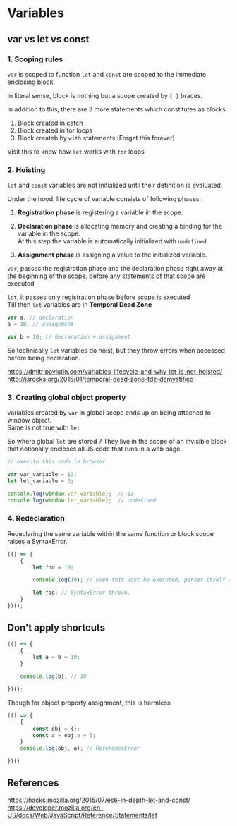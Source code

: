 # Variables

## var vs let vs const
 
### 1. Scoping rules
`var` is scoped to function
`let` and `const` are scoped to the immediate enclosing block.

In literal sense, block is nothing but a scope created by `{ }` braces.  

In addition to this, there are 3 more statements which constitutes as blocks:  

1. Block created in catch
1. Block created in for loops
1. Block createb by `with` statements (Forget this forever)


Visit this to know how `let` works with `for` loops 

### 2. Hoisting

`let` and `const` variables are not initialized until their definition is evaluated.

Under the hood, life cycle of variable consists of following phases: 

1. **Registration phase** is registering a variable in the scope.  

1. **Declaration phase** is allocating memory and creating a binding for the variable in the scope.  
    At this step the variable is automatically initialized with `undefined`.  

1. **Assignment phase** is assigning a value to the initialized variable.  


`var`, passes the registration phase and the declaration phase right away at the beginning of the scope, before any statements of that scope are executed   

`let`, it passes only registration phase before scope is executed     
Till then `let` variables are in  **Temporal Dead Zone**  


```js
var a; // declaration
a = 10; // assignment

var b = 10; // declaration + assignment
```
  
  
So technically `let` variables do hoist, but they throw errors when accessed before being declaration.

https://dmitripavlutin.com/variables-lifecycle-and-why-let-is-not-hoisted/
http://jsrocks.org/2015/01/temporal-dead-zone-tdz-demystified



### 3. Creating global object property

variables created by `var` in global scope ends up on being attached to window object.  
Same is not true with `let`

So where global `let` are stored ?
They live in the scope of an invisible block that notionally encloses all JS code that runs in a web page.  

```js
// execute this code in browser

var var_variable = 13;
let let_variable = 2;

console.log(window.var_variable);  // 13
console.log(window.let_variable);  // undefined
```

### 4. Redeclaration

Redeclaring the same variable within the same function or block scope raises a SyntaxError.

```js
(() => {
    {
        let foo = 10;

        console.log(10); // Even this wont be executed, parser itself will throw the error

        let foo; // SyntaxError thrown.
    }
})();
```
  
  
## Don't apply shortcuts

```js
(() => {
    {
        let a = b = 10;
    }

    console.log(b); // 10

})();
```


Though for object property assignment, this is harmless

```js
(() => {
    {
        const obj = {};
        const a = obj.a = 5;
    }
    console.log(obj, a); // ReferenceError

})()
```


## References

https://hacks.mozilla.org/2015/07/es6-in-depth-let-and-const/
https://developer.mozilla.org/en-US/docs/Web/JavaScript/Reference/Statements/let